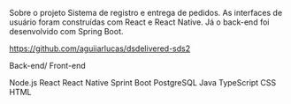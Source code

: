 Sobre o projeto
Sistema de registro e entrega de pedidos. As interfaces de usuário foram construídas com React e React Native. Já o back-end foi desenvolvido com Spring Boot.

https://github.com/aguiiarlucas/dsdelivered-sds2

Back-end/ Front-end

Node.js
React
React Native
Sprint Boot
PostgreSQL
Java
TypeScript
CSS
HTML

